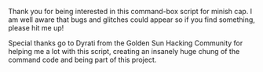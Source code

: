 Thank you for being interested in this command-box script for minish cap.
I am well aware that bugs and glitches could appear so if you find something, please hit me up!

Special thanks go to Dyrati from the Golden Sun Hacking Community for helping me a lot with this script, creating an insanely huge chung of the command code and being part of this project.
